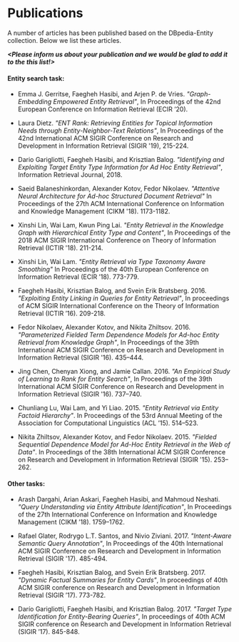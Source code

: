 Publications
============

A number of articles has been published based on the DBpedia-Entity collection. Below we list these articles.

***<Please inform us about your publication and we would be glad to add it to the this list!>***

#### Entity search task:

- Emma J. Gerritse, Faegheh Hasibi, and Arjen P. de Vries. *"Graph-Embedding Empowered Entity Retrieval"*, In Proceedings of the 42nd European Conference on Information Retrieval (ECIR ’20).

- Laura Dietz. *"ENT Rank: Retrieving Entities for Topical Information Needs through Entity-Neighbor-Text Relations"*, In Proceedings of the 42nd International ACM SIGIR Conference on Research and Development in Information Retrieval (SIGIR '19), 215-224.

- Dario Garigliotti, Faegheh Hasibi, and Krisztian Balog. *"Identifying and Exploiting Target Entity Type Information for Ad Hoc Entity Retrieval"*,  Information Retrieval Journal, 2018. 

- Saeid Balaneshinkordan, Alexander Kotov, Fedor Nikolaev. *"Attentive Neural Architecture for Ad-hoc Structured Document Retrieval"* In Proceedings of the 27th ACM International Conference on Information and Knowledge Management (CIKM '18). 1173-1182.

- Xinshi Lin, Wai Lam, Kwun Ping Lai. *"Entity Retrieval in the Knowledge Graph with Hierarchical Entity Type and Content"*, In Proceedings of the 2018 ACM SIGIR International Conference on Theory of Information Retrieval (ICTIR '18). 211-214.

- Xinshi Lin, Wai Lam. *"Entity Retrieval via Type Taxonomy Aware Smoothing"* In Proceedings of the 40th European Conference on Information Retrieval (ECIR ’18). 773-779.

- Faegheh Hasibi, Krisztian Balog, and Svein Erik Bratsberg. 2016. *"Exploiting Entity Linking in Queries for Entity Retrieval"*, In proceedings of ACM SIGIR International Conference on the Theory of Information Retrieval (ICTIR ’16). 209-218.

- Fedor Nikolaev, Alexander Kotov, and Nikita Zhiltsov. 2016. *"Parameterized Fielded Term Dependence Models for Ad-hoc Entity Retrieval from Knowledge Graph"*, In Proceedings of the 39th International ACM SIGIR Conference on Research and Development in Information Retrieval (SIGIR '16). 435–444.

- Jing Chen, Chenyan Xiong, and Jamie Callan. 2016. *"An Empirical Study of Learning to Rank for Entity Search"*, In Proceedings of the 39th International ACM SIGIR Conference on Research and Development in Information Retrieval (SIGIR '16). 737–740.

- Chunliang Lu, Wai Lam, and Yi Liao. 2015. *"Entity Retrieval via Entity Factoid Hierarchy"*. In Proceedings of the 53rd Annual Meeting of the Association for Computational Linguistics (ACL ’15). 514–523.

- Nikita Zhiltsov, Alexander Kotov, and Fedor Nikolaev. 2015. *"Fielded Sequential Dependence Model for Ad-Hoc Entity Retrieval in the Web of Data"*. In Proceedings of the 38th International ACM SIGIR Conference on Research and Development in Information Retrieval (SIGIR '15). 253–262. 


#### Other tasks:

-  Arash Dargahi, Arian Askari, Faegheh Hasibi, and Mahmoud Neshati. *"Query Understanding via Entity Attribute Identification"*, In Proceedings of the 27th International Conference on Information and Knowledge Management (CIKM ’18).  1759–1762. 

- Rafael Glater, Rodrygo L.T. Santos, and Nivio Ziviani. 2017. *"Intent-Aware Semantic Query Annotation"*, In Proceedings of the 40th International ACM SIGIR Conference on Research and Development in Information Retrieval (SIGIR '17). 485-494.

- Faegheh Hasibi, Krisztian Balog, and Svein Erik Bratsberg. 2017. *"Dynamic Factual Summaries for Entity Cards"*, In proceedings of 40th ACM SIGIR conference on Research and Development in Information Retrieval (SIGIR ’17). 773-782.

- Darío Garigliotti, Faegheh Hasibi, and Krisztian Balog. 2017. *"Target Type Identification for Entity-Bearing Queries"*,  In proceedings of 40th ACM SIGIR conference on Research and Development in Information Retrieval (SIGIR ’17). 845-848.

 
  
 
